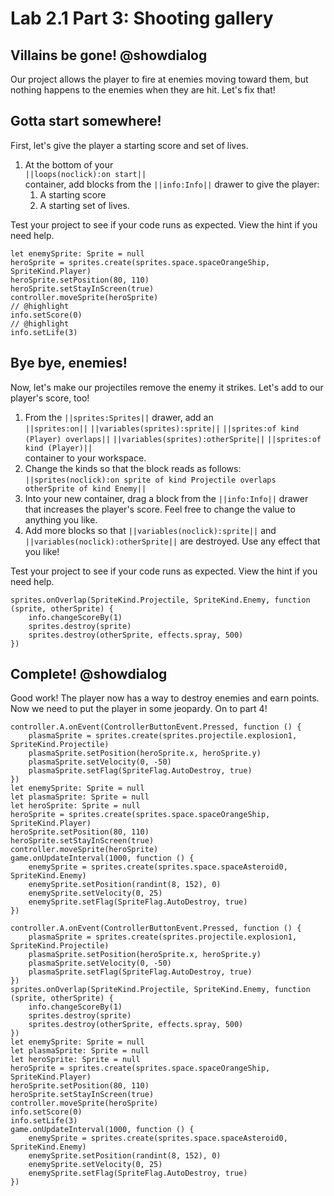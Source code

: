 # Lab 2.1 Part 3: Shooting gallery

## Villains be gone! @showdialog

Our project allows the player to fire at enemies moving toward them,
but nothing happens to the enemies when they are hit. Let's fix that!

## Gotta start somewhere!

First, let's give the player a starting score and set of lives.

1.   At the bottom of your   
``||loops(noclick):on start||``   
container, add blocks
from the ``||info:Info||`` drawer to give the player:
     1.   A starting score
     1.   A starting set of lives.

Test your project to see if your code runs as expected.
View the hint if you need help.

```blocks
let enemySprite: Sprite = null
heroSprite = sprites.create(sprites.space.spaceOrangeShip, SpriteKind.Player)
heroSprite.setPosition(80, 110)
heroSprite.setStayInScreen(true)
controller.moveSprite(heroSprite)
// @highlight
info.setScore(0)
// @highlight
info.setLife(3)
```

## Bye bye, enemies!

Now, let's make our projectiles remove the enemy it strikes.
Let's add to our player's score, too!

1.   From the ``||sprites:Sprites||`` drawer, add an   
``||sprites:on||`` ``||variables(sprites):sprite||``
``||sprites:of kind (Player) overlaps||`` ``||variables(sprites):otherSprite||``
``||sprites:of kind (Player)||``   
container to your workspace.
1.   Change the kinds so that the block reads as follows:   
``||sprites(noclick):on sprite of kind Projectile overlaps otherSprite of kind Enemy||``
1.   Into your new container, drag a block from the ``||info:Info||`` drawer
that increases the player's score. Feel free to change the value to anything
you like.
1.   Add more blocks so that ``||variables(noclick):sprite||`` and
``||variables(noclick):otherSprite||`` are destroyed. Use any effect
that you like!

Test your project to see if your code runs as expected.
View the hint if you need help.

```block
sprites.onOverlap(SpriteKind.Projectile, SpriteKind.Enemy, function (sprite, otherSprite) {
    info.changeScoreBy(1)
    sprites.destroy(sprite)
    sprites.destroy(otherSprite, effects.spray, 500)
})
```

## Complete! @showdialog

Good work! The player now has a way to destroy enemies and earn points.
Now we need to put the player in some jeopardy. On to part 4!

```template
controller.A.onEvent(ControllerButtonEvent.Pressed, function () {
    plasmaSprite = sprites.create(sprites.projectile.explosion1, SpriteKind.Projectile)
    plasmaSprite.setPosition(heroSprite.x, heroSprite.y)
    plasmaSprite.setVelocity(0, -50)
    plasmaSprite.setFlag(SpriteFlag.AutoDestroy, true)
})
let enemySprite: Sprite = null
let plasmaSprite: Sprite = null
let heroSprite: Sprite = null
heroSprite = sprites.create(sprites.space.spaceOrangeShip, SpriteKind.Player)
heroSprite.setPosition(80, 110)
heroSprite.setStayInScreen(true)
controller.moveSprite(heroSprite)
game.onUpdateInterval(1000, function () {
    enemySprite = sprites.create(sprites.space.spaceAsteroid0, SpriteKind.Enemy)
    enemySprite.setPosition(randint(8, 152), 0)
    enemySprite.setVelocity(0, 25)
    enemySprite.setFlag(SpriteFlag.AutoDestroy, true)
})
```

```ghost
controller.A.onEvent(ControllerButtonEvent.Pressed, function () {
    plasmaSprite = sprites.create(sprites.projectile.explosion1, SpriteKind.Projectile)
    plasmaSprite.setPosition(heroSprite.x, heroSprite.y)
    plasmaSprite.setVelocity(0, -50)
    plasmaSprite.setFlag(SpriteFlag.AutoDestroy, true)
})
sprites.onOverlap(SpriteKind.Projectile, SpriteKind.Enemy, function (sprite, otherSprite) {
    info.changeScoreBy(1)
    sprites.destroy(sprite)
    sprites.destroy(otherSprite, effects.spray, 500)
})
let enemySprite: Sprite = null
let plasmaSprite: Sprite = null
let heroSprite: Sprite = null
heroSprite = sprites.create(sprites.space.spaceOrangeShip, SpriteKind.Player)
heroSprite.setPosition(80, 110)
heroSprite.setStayInScreen(true)
controller.moveSprite(heroSprite)
info.setScore(0)
info.setLife(3)
game.onUpdateInterval(1000, function () {
    enemySprite = sprites.create(sprites.space.spaceAsteroid0, SpriteKind.Enemy)
    enemySprite.setPosition(randint(8, 152), 0)
    enemySprite.setVelocity(0, 25)
    enemySprite.setFlag(SpriteFlag.AutoDestroy, true)
})
```